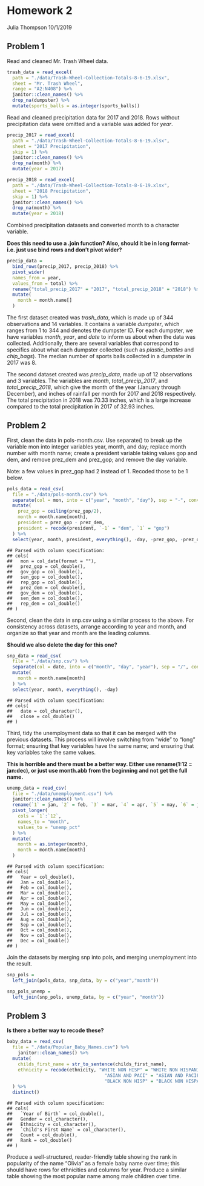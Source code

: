 Homework 2
================
Julia Thompson
10/1/2019

## Problem 1

Read and cleaned Mr. Trash Wheel data.

``` r
trash_data = read_excel(
  path = "./data/Trash-Wheel-Collection-Totals-8-6-19.xlsx",
  sheet = "Mr. Trash Wheel",
  range = "A2:N408") %>%
  janitor::clean_names() %>%
  drop_na(dumpster) %>%
  mutate(sports_balls = as.integer(sports_balls))
```

Read and cleaned precipitation data for 2017 and 2018. Rows without
precipitation data were omitted and a variable was added for *year*.

``` r
precip_2017 = read_excel(
  path = "./data/Trash-Wheel-Collection-Totals-8-6-19.xlsx",
  sheet = "2017 Precipitation",
  skip = 1) %>% 
  janitor::clean_names() %>% 
  drop_na(month) %>% 
  mutate(year = 2017)

precip_2018 = read_excel(
  path = "./data/Trash-Wheel-Collection-Totals-8-6-19.xlsx",
  sheet = "2018 Precipitation",
  skip = 1) %>% 
  janitor::clean_names() %>% 
  drop_na(month) %>% 
  mutate(year = 2018)
```

Combined precipitation datasets and converted month to a character
variable.

**Does this need to use a .join function? Also, should it be in long
format- i.e. just use bind rows and don’t pivot wider?**

``` r
precip_data = 
  bind_rows(precip_2017, precip_2018) %>% 
  pivot_wider(
  names_from = year,
  values_from = total) %>% 
  rename("total_precip_2017" = "2017", "total_precip_2018" = "2018") %>% 
  mutate(
    month = month.name[]
  )
```

The first dataset created was *trash\_data*, which is made up of 344
observations and 14 variables. It contains a variable *dumpster*, which
ranges from 1 to 344 and denotes the dumpster ID. For each dumpster, we
have variables *month*, *year*, and *date* to inform us about when the
data was collected. Additionally, there are several variables that
correspond to specifics about what each dumpster collected (such as
*plastic\_bottles* and *chip\_bags*). The median number of sports balls
collected in a dumpster in 2017 was 8.

The second dataset created was *precip\_data*, made up of 12
observations and 3 variables. The variables are *month*,
*total\_precip\_2017*, and *total\_precip\_2018*, which give the month
of the year (January through December), and inches of rainfall per month
for 2017 and 2018 respectively. The total precipitation in 2018 was
70.33 inches, which is a large increase compared to the total
precipitation in 2017 of 32.93 inches.

## Problem 2

First, clean the data in pols-month.csv. Use separate() to break up the
variable mon into integer variables year, month, and day; replace month
number with month name; create a president variable taking values gop
and dem, and remove prez\_dem and prez\_gop; and remove the day
variable.

Note: a few values in prez\_gop had 2 instead of 1. Recoded those to be
1 below.

``` r
pols_data = read_csv(
  file = "./data/pols-month.csv") %>% 
  separate(col = mon, into = c("year", "month", "day"), sep = "-", convert = TRUE) %>% 
  mutate(
    prez_gop = ceiling(prez_gop/2),
    month = month.name[month],
    president = prez_gop - prez_dem,
    president = recode(president, `-1` = "dem", `1` = "gop")
  ) %>% 
  select(year, month, president, everything(), -day, -prez_gop, -prez_dem)
```

    ## Parsed with column specification:
    ## cols(
    ##   mon = col_date(format = ""),
    ##   prez_gop = col_double(),
    ##   gov_gop = col_double(),
    ##   sen_gop = col_double(),
    ##   rep_gop = col_double(),
    ##   prez_dem = col_double(),
    ##   gov_dem = col_double(),
    ##   sen_dem = col_double(),
    ##   rep_dem = col_double()
    ## )

Second, clean the data in snp.csv using a similar process to the above.
For consistency across datasets, arrange according to year and month,
and organize so that year and month are the leading columns.

**Should we also delete the day for this one?**

``` r
snp_data = read_csv(
  file = "./data/snp.csv") %>% 
  separate(col = date, into = c("month", "day", "year"), sep = "/", convert = TRUE) %>% 
  mutate(
    month = month.name[month]
  ) %>% 
  select(year, month, everything(), -day)
```

    ## Parsed with column specification:
    ## cols(
    ##   date = col_character(),
    ##   close = col_double()
    ## )

Third, tidy the unemployment data so that it can be merged with the
previous datasets. This process will involve switching from “wide” to
“long” format; ensuring that key variables have the same name; and
ensuring that key variables take the same values.

**This is horrible and there must be a better way. Either use
rename(1:12 = jan:dec), or just use month.abb from the beginning and not
get the full name.**

``` r
unemp_data = read_csv(
  file = "./data/unemployment.csv") %>% 
  janitor::clean_names() %>% 
  rename(`1` = jan, `2` = feb, `3` = mar, `4` = apr, `5` = may, `6` = jun, `7` = jul, `8` = aug, `9` = sep,           `10` = oct, `11` = nov, `12` = dec) %>% 
  pivot_longer(
    cols = `1`:`12`,
    names_to = "month",
    values_to = "unemp_pct"
  ) %>% 
  mutate(
    month = as.integer(month),
    month = month.name[month]
  )
```

    ## Parsed with column specification:
    ## cols(
    ##   Year = col_double(),
    ##   Jan = col_double(),
    ##   Feb = col_double(),
    ##   Mar = col_double(),
    ##   Apr = col_double(),
    ##   May = col_double(),
    ##   Jun = col_double(),
    ##   Jul = col_double(),
    ##   Aug = col_double(),
    ##   Sep = col_double(),
    ##   Oct = col_double(),
    ##   Nov = col_double(),
    ##   Dec = col_double()
    ## )

Join the datasets by merging snp into pols, and merging unemployment
into the result.

``` r
snp_pols = 
  left_join(pols_data, snp_data, by = c("year","month"))

snp_pols_unemp = 
  left_join(snp_pols, unemp_data, by = c("year", "month"))
```

## Problem 3

**Is there a better way to recode these?**

``` r
baby_data = read_csv(
  file = "./data/Popular_Baby_Names.csv") %>% 
    janitor::clean_names() %>% 
  mutate(
    childs_first_name = str_to_sentence(childs_first_name),
    ethnicity = recode(ethnicity, "WHITE NON HISP" = "WHITE NON HISPANIC",
                                    "ASIAN AND PACI" = "ASIAN AND PACIFIC ISLANDER",
                                    "BLACK NON HISP" = "BLACK NON HISPANIC")
  ) %>% 
  distinct()
```

    ## Parsed with column specification:
    ## cols(
    ##   `Year of Birth` = col_double(),
    ##   Gender = col_character(),
    ##   Ethnicity = col_character(),
    ##   `Child's First Name` = col_character(),
    ##   Count = col_double(),
    ##   Rank = col_double()
    ## )

Produce a well-structured, reader-friendly table showing the rank in
popularity of the name “Olivia” as a female baby name over time; this
should have rows for ethnicities and columns for year. Produce a similar
table showing the most popular name among male children over time.
